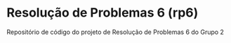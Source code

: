 Resolução de Problemas 6 (rp6)
===

Repositório de código do projeto de Resolução de Problemas 6 do Grupo 2
